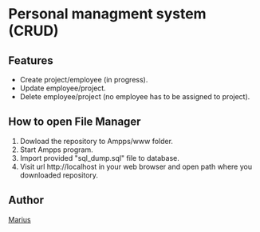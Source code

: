 # Personal managment system (CRUD)
## Features

* Create project/employee (in progress).
* Update employee/project.
* Delete employee/project (no employee has to be assigned to project).

## How to open File Manager

1) Dowload the repository to Ampps/www folder.
2) Start Ampps program.
3) Import provided "sql_dump.sql" file to database.
4) Visit url http://localhost in your web browser and open path where you downloaded repository. 


## Author

[Marius](https://github.com/MariusBudreika)
